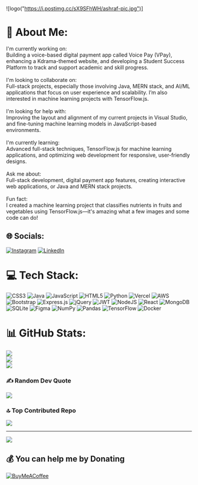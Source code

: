 ![logo("https://i.postimg.cc/sX9SFhWH/ashraf-pic.jpg")]
# 💫 About Me:
I'm currently working on:<br>Building a voice-based digital payment app called Voice Pay (VPay), enhancing a Kdrama-themed website, and developing a Student Success Platform to track and support academic and skill progress.<br><br>I'm looking to collaborate on:<br>Full-stack projects, especially those involving Java, MERN stack, and AI/ML applications that focus on user experience and scalability. I’m also interested in machine learning projects with TensorFlow.js.<br><br>I'm looking for help with:<br>Improving the layout and alignment of my current projects in Visual Studio, and fine-tuning machine learning models in JavaScript-based environments.<br><br>I'm currently learning:<br>Advanced full-stack techniques, TensorFlow.js for machine learning applications, and optimizing web development for responsive, user-friendly designs.<br><br>Ask me about:<br>Full-stack development, digital payment app features, creating interactive web applications, or Java and MERN stack projects.<br><br>Fun fact:<br>I created a machine learning project that classifies nutrients in fruits and vegetables using TensorFlow.js—it's amazing what a few images and some code can do!


## 🌐 Socials:
[![Instagram](https://img.shields.io/badge/Instagram-%23E4405F.svg?logo=Instagram&logoColor=white)](https://instagram.com/https://www.instagram.com/hussainnsashraf/) [![LinkedIn](https://img.shields.io/badge/LinkedIn-%230077B5.svg?logo=linkedin&logoColor=white)](https://linkedin.com/in/https://www.linkedin.com/in/n-s-ashraf-hussain-477a24235/) 

# 💻 Tech Stack:
![CSS3](https://img.shields.io/badge/css3-%231572B6.svg?style=plastic&logo=css3&logoColor=white) ![Java](https://img.shields.io/badge/java-%23ED8B00.svg?style=plastic&logo=openjdk&logoColor=white) ![JavaScript](https://img.shields.io/badge/javascript-%23323330.svg?style=plastic&logo=javascript&logoColor=%23F7DF1E) ![HTML5](https://img.shields.io/badge/html5-%23E34F26.svg?style=plastic&logo=html5&logoColor=white) ![Python](https://img.shields.io/badge/python-3670A0?style=plastic&logo=python&logoColor=ffdd54) ![Vercel](https://img.shields.io/badge/vercel-%23000000.svg?style=plastic&logo=vercel&logoColor=white) ![AWS](https://img.shields.io/badge/AWS-%23FF9900.svg?style=plastic&logo=amazon-aws&logoColor=white) ![Bootstrap](https://img.shields.io/badge/bootstrap-%238511FA.svg?style=plastic&logo=bootstrap&logoColor=white) ![Express.js](https://img.shields.io/badge/express.js-%23404d59.svg?style=plastic&logo=express&logoColor=%2361DAFB) ![jQuery](https://img.shields.io/badge/jquery-%230769AD.svg?style=plastic&logo=jquery&logoColor=white) ![JWT](https://img.shields.io/badge/JWT-black?style=plastic&logo=JSON%20web%20tokens) ![NodeJS](https://img.shields.io/badge/node.js-6DA55F?style=plastic&logo=node.js&logoColor=white) ![React](https://img.shields.io/badge/react-%2320232a.svg?style=plastic&logo=react&logoColor=%2361DAFB) ![MongoDB](https://img.shields.io/badge/MongoDB-%234ea94b.svg?style=plastic&logo=mongodb&logoColor=white) ![SQLite](https://img.shields.io/badge/sqlite-%2307405e.svg?style=plastic&logo=sqlite&logoColor=white) ![Figma](https://img.shields.io/badge/figma-%23F24E1E.svg?style=plastic&logo=figma&logoColor=white) ![NumPy](https://img.shields.io/badge/numpy-%23013243.svg?style=plastic&logo=numpy&logoColor=white) ![Pandas](https://img.shields.io/badge/pandas-%23150458.svg?style=plastic&logo=pandas&logoColor=white) ![TensorFlow](https://img.shields.io/badge/TensorFlow-%23FF6F00.svg?style=plastic&logo=TensorFlow&logoColor=white) ![Docker](https://img.shields.io/badge/docker-%230db7ed.svg?style=plastic&logo=docker&logoColor=white)
# 📊 GitHub Stats:
![](https://github-readme-stats.vercel.app/api?username=ashrafhussai&theme=shadow_green&hide_border=false&include_all_commits=false&count_private=false)<br/>
![](https://github-readme-streak-stats.herokuapp.com/?user=ashrafhussai&theme=shadow_green&hide_border=false)<br/>
![](https://github-readme-stats.vercel.app/api/top-langs/?username=ashrafhussai&theme=shadow_green&hide_border=false&include_all_commits=false&count_private=false&layout=compact)

### ✍️ Random Dev Quote
![](https://quotes-github-readme.vercel.app/api?type=horizontal&theme=radical)

### 🔝 Top Contributed Repo
![](https://github-contributor-stats.vercel.app/api?username=ashrafhussai&limit=5&theme=dark&combine_all_yearly_contributions=true)

---
[![](https://visitcount.itsvg.in/api?id=ashrafhussai&icon=0&color=0)](https://visitcount.itsvg.in)

  ## 💰 You can help me by Donating
  [![BuyMeACoffee](https://img.shields.io/badge/Buy%20Me%20a%20Coffee-ffdd00?style=for-the-badge&logo=buy-me-a-coffee&logoColor=black)](https://buymeacoffee.com/https://buymeacoffee.com/ashrafhussain) 

  
<!-- Proudly created with GPRM ( https://gprm.itsvg.in ) -->
